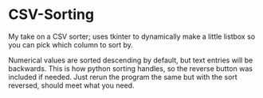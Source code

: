 # CSV-Sorting
My take on a CSV sorter; uses tkinter to dynamically make a little listbox so you can pick which column to sort by.

Numerical values are sorted descending by default, but text entries will be backwards. This is how python sorting handles, so the reverse button was included if needed. Just rerun the program the same but with the sort reversed, should meet what you need.
